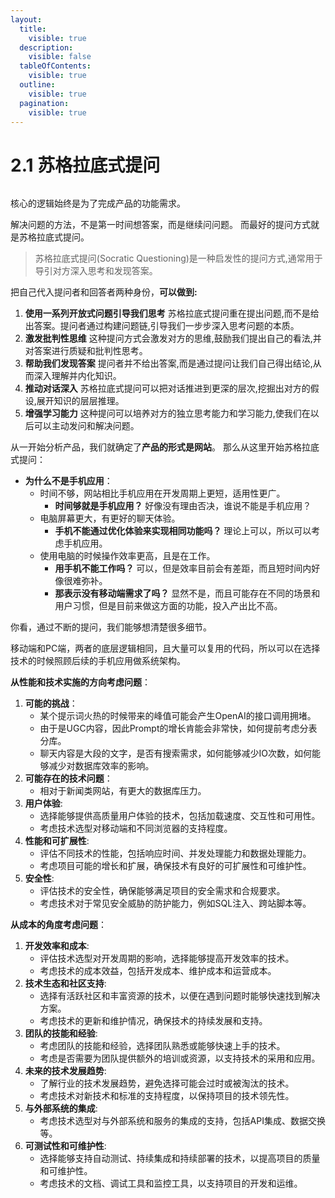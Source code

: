 ```yaml
---
layout:
  title:
    visible: true
  description:
    visible: false
  tableOfContents:
    visible: true
  outline:
    visible: true
  pagination:
    visible: true
---
```


# 2.1 苏格拉底式提问

<figure><img src="../../.gitbook/assets/DALL·E Modern Office Desk.png" alt=""><figcaption></figcaption></figure>

核心的逻辑始终是为了完成产品的功能需求。

解决问题的方法，不是第一时间想答案，而是继续问问题。 而最好的提问方式就是苏格拉底式提问。

> 苏格拉底式提问(Socratic Questioning)是一种启发性的提问方式,通常用于导引对方深入思考和发现答案。

把自己代入提问者和回答者两种身份，**可以做到:**

1. **使用一系列开放式问题引导我们思考** 苏格拉底式提问重在提出问题,而不是给出答案。提问者通过构建问题链,引导我们一步步深入思考问题的本质。
2. **激发批判性思维** 这种提问方式会激发对方的思维,鼓励我们提出自己的看法,并对答案进行质疑和批判性思考。
3. **帮助我们发现答案** 提问者并不给出答案,而是通过提问让我们自己得出结论,从而深入理解并内化知识。
4. **推动对话深入** 苏格拉底式提问可以把对话推进到更深的层次,挖掘出对方的假设,展开知识的层层推理。
5. **增强学习能力** 这种提问可以培养对方的独立思考能力和学习能力,使我们在以后可以主动发问和解决问题。

从一开始分析产品，我们就确定了**产品的形式是网站**。 那么从这里开始苏格拉底式提问：

* **为什么不是手机应用**：
  * 时间不够，网站相比手机应用在开发周期上更短，适用性更广。
    * **时间够就是手机应用？** 好像没有理由否决，谁说不能是手机应用？
  * 电脑屏幕更大，有更好的聊天体验。
    * **手机不能通过优化体验来实现相同功能吗？** 理论上可以，所以可以考虑手机应用。
  * 使用电脑的时候操作效率更高，且是在工作。
    * **用手机不能工作吗？** 可以，但是效率目前会有差距，而且短时间内好像很难弥补。
    * **那表示没有移动端需求了吗？** 显然不是，而且可能存在不同的场景和用户习惯，但是目前来做这方面的功能，投入产出比不高。

你看，通过不断的提问，我们能够想清楚很多细节。

移动端和PC端，两者的底层逻辑相同，且大量可以复用的代码，所以可以在选择技术的时候照顾后续的手机应用做系统架构。

**从性能和技术实施的方向考虑问题**：

1. **可能的挑战**：
   * 某个提示词火热的时候带来的峰值可能会产生OpenAI的接口调用拥堵。
   * 由于是UGC内容，因此Prompt的增长肯能会非常快，如何提前考虑分表分库。
   * 聊天内容是大段的文字，是否有搜索需求，如何能够减少IO次数，如何能够减少对数据库效率的影响。
2. **可能存在的技术问题**：
   * 相对于新闻类网站，有更大的数据库压力。
3. **用户体验**:
   * 选择能够提供高质量用户体验的技术，包括加载速度、交互性和可用性。
   * 考虑技术选型对移动端和不同浏览器的支持程度。
4. **性能和可扩展性**:
   * 评估不同技术的性能，包括响应时间、并发处理能力和数据处理能力。
   * 考虑项目可能的增长和扩展，确保技术有良好的可扩展性和可维护性。
5. **安全性**:
   * 评估技术的安全性，确保能够满足项目的安全需求和合规要求。
   * 考虑技术对于常见安全威胁的防护能力，例如SQL注入、跨站脚本等。

**从成本的角度考虑问题**：

1. **开发效率和成本**:
   * 评估技术选型对开发周期的影响，选择能够提高开发效率的技术。
   * 考虑技术的成本效益，包括开发成本、维护成本和运营成本。
2. **技术生态和社区支持**:
   * 选择有活跃社区和丰富资源的技术，以便在遇到问题时能够快速找到解决方案。
   * 考虑技术的更新和维护情况，确保技术的持续发展和支持。
3. **团队的技能和经验**:
   * 考虑团队的技能和经验，选择团队熟悉或能够快速上手的技术。
   * 考虑是否需要为团队提供额外的培训或资源，以支持技术的采用和应用。
4. **未来的技术发展趋势**:
   * 了解行业的技术发展趋势，避免选择可能会过时或被淘汰的技术。
   * 考虑技术对新技术和标准的支持程度，以保持项目的技术领先性。
5. **与外部系统的集成**:
   * 考虑技术选型对与外部系统和服务的集成的支持，包括API集成、数据交换等。
6. **可测试性和可维护性**:
   * 选择能够支持自动测试、持续集成和持续部署的技术，以提高项目的质量和可维护性。
   * 考虑技术的文档、调试工具和监控工具，以支持项目的开发和运维。

